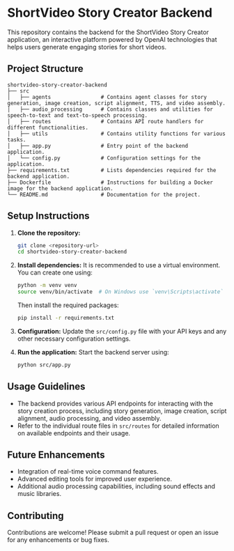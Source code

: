 # ShortVideo Story Creator Backend

This repository contains the backend for the ShortVideo Story Creator application, an interactive platform powered by OpenAI technologies that helps users generate engaging stories for short videos.

## Project Structure

```
shortvideo-story-creator-backend
├── src
│   ├── agents                # Contains agent classes for story generation, image creation, script alignment, TTS, and video assembly.
│   ├── audio_processing      # Contains classes and utilities for speech-to-text and text-to-speech processing.
│   ├── routes                # Contains API route handlers for different functionalities.
│   ├── utils                 # Contains utility functions for various tasks.
│   ├── app.py                # Entry point of the backend application.
│   └── config.py             # Configuration settings for the application.
├── requirements.txt          # Lists dependencies required for the backend application.
├── Dockerfile                # Instructions for building a Docker image for the backend application.
└── README.md                 # Documentation for the project.
```

## Setup Instructions

1. **Clone the repository:**
   ```bash
   git clone <repository-url>
   cd shortvideo-story-creator-backend
   ```

2. **Install dependencies:**
   It is recommended to use a virtual environment. You can create one using:
   ```bash
   python -m venv venv
   source venv/bin/activate  # On Windows use `venv\Scripts\activate`
   ```
   Then install the required packages:
   ```bash
   pip install -r requirements.txt
   ```

3. **Configuration:**
   Update the `src/config.py` file with your API keys and any other necessary configuration settings.

4. **Run the application:**
   Start the backend server using:
   ```bash
   python src/app.py
   ```

## Usage Guidelines

- The backend provides various API endpoints for interacting with the story creation process, including story generation, image creation, script alignment, audio processing, and video assembly.
- Refer to the individual route files in `src/routes` for detailed information on available endpoints and their usage.

## Future Enhancements

- Integration of real-time voice command features.
- Advanced editing tools for improved user experience.
- Additional audio processing capabilities, including sound effects and music libraries.

## Contributing

Contributions are welcome! Please submit a pull request or open an issue for any enhancements or bug fixes.